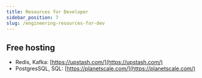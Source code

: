 ```yaml
---
title: Resources for Developer
sidebar_position: 7
slug: /engineering-resources-for-dev
---
```




## Free hosting

- Redis, Kafka: [https://upstash.com/](https://upstash.com/)
- PostgresSQL, SQL: [https://planetscale.com/](https://planetscale.com/)

